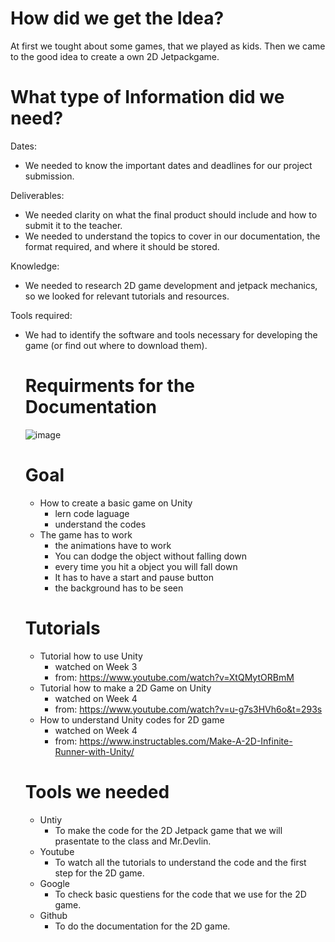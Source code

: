 # How did we get the Idea?
At first we tought about some games, that we played as kids. Then we came to the good idea to create a own 2D Jetpackgame.

# What type of Information did we need?
Dates:
- We needed to know the important dates and deadlines for our project submission.

Deliverables:

- We needed clarity on what the final product should include and how to submit it to the teacher.
- We needed to understand the topics to cover in our documentation, the format required, and where it should be stored.

Knowledge:

- We needed to research 2D game development and jetpack mechanics, so we looked for relevant tutorials and resources.

Tools required:

- We had to identify the software and tools necessary for developing the game (or find out where to download them).

  # Requirments for the Documentation
  ![image](https://github.com/user-attachments/assets/f6c5466e-e99f-4bdc-aa54-bf86156266e4)

  # Goal
  - How to create a basic game on Unity
     - lern code laguage
     - understand the codes
  - The game has to work
     - the animations have to work
     - You can dodge the object without falling down
     - every time you hit a object you will fall down
     - It has to have a start and pause button
     - the background has to be seen 

  # Tutorials
  - Tutorial how to use Unity
     - watched on Week 3
     - from: https://www.youtube.com/watch?v=XtQMytORBmM
  - Tutorial how to make a 2D Game on Unity
     - watched on Week 4
     - from: https://www.youtube.com/watch?v=u-g7s3HVh6o&t=293s
  - How to understand Unity codes for 2D game
     - watched on Week 4
     - from: https://www.instructables.com/Make-A-2D-Infinite-Runner-with-Unity/
   
  # Tools we needed
  - Untiy
    - To make the code for the 2D Jetpack game that we will prasentate to the class and Mr.Devlin.
  - Youtube
    - To watch all the tutorials to understand the code and the first step for the 2D game.
  - Google
    - To check basic questiens for the code that we use for the 2D game.
  - Github
    - To do the documentation for the 2D game.
    
  
  
       
